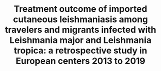 ---
title: "Treatment outcome of imported cutaneous leishmaniasis among travelers and migrants infected with Leishmania major and Leishmania tropica: a retrospective study in European centers 2013 to 2019"
journal: "Int J Infect Dis"
year: '2022'
volume: 138
DOI: 10.1016/j.ijid.2022.06.025
pmid: 35728749
authors: 'Glans H, Dotevall L, Van der Auwera G, Bart A, Blum J, Buffet P, Guery R, Gangneux JP, van Henten S, Harms G, Varani S, Robert-Gangneux F, Rongisch R, Andersson B, Bradley M'
---